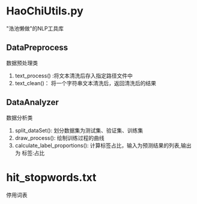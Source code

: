 # HaoChiUtils.py

"浩池懒做"的NLP工具库

## DataPreprocess

数据预处理类

1. text_process() :将文本清洗后存入指定路径文件中
2. text_clean()： 将一个字符串文本清洗后，返回清洗后的结果

## DataAnalyzer

数据分析类

1. split_dataSet(): 划分数据集为测试集、验证集、训练集
2. draw_process(): 绘制训练过程的曲线
3. calculate_label_proportions(): 计算标签占比，输入为预测结果的列表,输出为 标签:占比

# hit_stopwords.txt

停用词表
